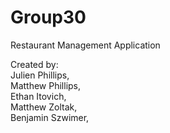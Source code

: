 # Group30

Restaurant Management Application  

Created by:  
Julien Phillips,  
Matthew Phillips,  
Ethan Itovich,  
Matthew Zoltak,  
Benjamin Szwimer,  
